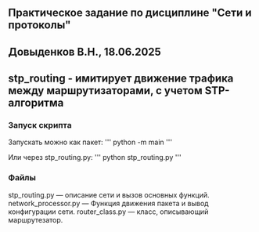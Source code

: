﻿## Практическое задание по дисциплине "Сети и протоколы"
## Довыденков В.Н., 18.06.2025
## stp_routing - имитирует движение трафика между маршрутизаторами, с учетом STP-алгоритма

### Запуск скрипта

Запускать можно как пакет:
'''
python -m main
'''

Или через stp_routing.py:
'''
python stp_routing.py
'''

### Файлы

stp_routing.py      — описание сети и вызов основных функций.
network_processor.py — Функция движения пакета и вывод конфигурации сети.
router_class.py      — класс, описывающий маршрутезатор.

